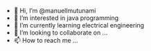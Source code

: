 - 👋 Hi, I’m @manuellmutunami
- 👀 I’m interested in java programming 
- 🌱 I’m currently learning electrical engineering 
- 💞️ I’m looking to collaborate on ...
- 📫 How to reach me ...

<!---
manuellmutunami/manuellmutunami is a ✨ special ✨ repository because its `README.md` (this file) appears on your GitHub profile.
You can click the Preview link to take a look at your changes.
--->
